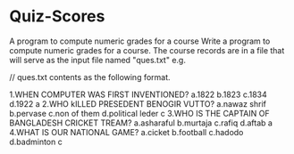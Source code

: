 # Quiz-Scores
A program to compute numeric grades for a course
Write a program to compute numeric grades for a course. The course records
are in a file that will serve as the input file named "ques.txt"
e.g.

// ques.txt contents as the following format.

1.WHEN COMPUTER WAS FIRST INVENTIONED?
a.1822
b.1823
c.1834
d.1922
a
2.WHO kILLED PRESEDENT BENOGIR VUTTO?
a.nawaz shrif
b.pervase
c.non of them
d.political leder
c
3.WHO IS THE CAPTAIN OF BANGLADESH CRICKET TREAM?
a.asharaful
b.murtaja
c.rafiq
d.aftab
a
4.WHAT IS OUR NATIONAL GAME?
a.cicket
b.football
c.hadodo
d.badminton
c
